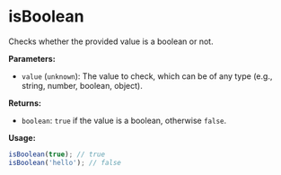 # isBoolean

Checks whether the provided value is a boolean or not.

**Parameters:**

* `value` (`unknown`): 
The value to check, which can be of any type (e.g., string, number, boolean, object).

**Returns:**

* `boolean`: `true` if the value is a boolean, otherwise `false`.

**Usage:**

```ts
isBoolean(true); // true
isBoolean('hello'); // false
```
